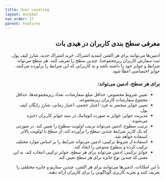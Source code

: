 ```yaml
---
title: User Leveling
layout: minimal
nav_order: 17
parent: Features
---
```


<head>
    <meta charset="utf-8">
    <link rel="stylesheet" href="https://b3h1z.github.io/HidyBot-Docs/assets/css/style.css">
    <link rel="icon" href="https://b3h1z.github.io/HidyBot-Docs/favicon.ico" type="image/x-icon">
</head>
<div dir="rtl">


<h2>معرفی سطح بندی کاربران در هیدی بات</h2>

<p>ادمین‌ها می‌توانند برای هر اکشن (تمدید اشتراک، خرید اشتراک جدید، شارژ کیف پول، ثبت سفارش کاربران زیرمجموعه)، چندین سطح را تعریف کنند. هر سطح می‌تواند شرایط و جوایز خود را داشته باشد و به کاربرانی که این شرایط را برآورده می‌کنند، جوایز اختصاصی اعطا شود.</p>

<h3>برای هر سطح، ادمین می‌تواند:</h3>
<ul>
    <li>تعیین شروط مخصوص: حداقل مبلغ سفارشات، تعداد زیرمجموعه‌ها، حداقل مجموع سفارشات کاربران زیرمجموعه.</li>
    <li>تعیین جوایز منحصر به فرد: اعتبار حجمی، اعتبار زمانی، شارژ رایگان کیف پول.</li>
    <li>مدیریت جوایز: جوایز به صورت اتوماتیک در سبد جوایز کاربران ذخیره می‌شوند.</li>
    <li>ترتیب سطوح: ادمین می‌تواند ترتیب اولویت سطوح را تعیین کند. در صورتی که یک کاربر شرایط چندین سطح را برآورده کند، از سطح با اولویت بالاتر استفاده خواهد شد.</li>
    <li>استفاده از شروط ترکیبی: ادمین می‌تواند شرایط را بر اساس موارد مختلف ترکیب کرده و سطوح متنوعی را ایجاد کند.</li>
    <li>جوایز ترکیبی: ادمین می‌تواند برای هر سطح، جوایز ترکیبی انتخاب کند، به این معنی که چندین نوع جایزه برای هر سطح تعیین کند.</li>
</ul>

<p>با این امکانات، ادمین‌ها می‌توانند برای هر اکشن، چندین سناریو و جایزه مختلفی را تعریف کنند و تجربه کاربری گوناگونی را برای کاربران ارائه دهند.</p>


</div>
